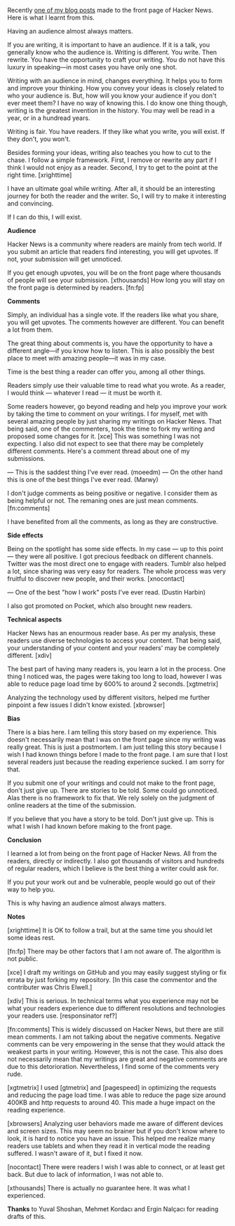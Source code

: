 Recently [one of my blog posts](http://www.semihyagcioglu.com/post/70798815261/this-is-how-i-work "This Is How I Work") made to the front page of Hacker News. Here is what I learnt from this.

Having an audience almost always matters. 

If you are writing, it is important to have an audience. If it is a talk, you generally know who the audience is. Writing is different. You write. Then rewrite. You have the opportunity to craft your writing. You do not have this luxury in speaking—in most cases you have only one shot.

Writing with an audience in mind, changes everything. It helps you to form and improve your thinking. How you convey your ideas is closely related to who your audience is. But, how will you know your audience if you don't ever meet them? I have no way of knowing this. I do know one thing though, writing is the greatest invention in the history. You may well be read in a year, or in a hundread years.

Writing is fair. You have readers. If they like what you write, you will exist. If they don't, you won't.

Besides forming your ideas, writing also teaches you how to cut to the chase. I follow a simple framework. First, I remove or rewrite any part if I think I would not enjoy as a reader. Second, I try to get to the point at the right time. [xrighttime] 

I have an ultimate goal while writing. After all, it should be an interesting journey for both the reader and the writer. So, I will try to make it interesting and convincing.

If I can do this, I will exist.

**Audience**

Hacker News is a community where readers are mainly from tech world. If you submit an article that readers find interesting, you will get upvotes. If not, your submission will get unnoticed.

If you get enough upvotes, you will be on the front page where thousands of people will see your submission. [xthousands] How long you will stay on the front page is determined by readers. [fn:fp]

**Comments**

Simply, an individual has a single vote. If the readers like what you share, you will get upvotes. The comments however are different. You can benefit a lot from them.

The great thing about comments is, you have the opportunity to have a different angle—if you know how to listen. This is also possibly the best place to meet with amazing people—it was in my case.

Time is the best thing a reader can offer you, among all other things.

Readers simply use their valuable time to read what you wrote. As a reader, I would think — whatever I read — it must be worth it. 

Some readers however, go beyond reading and help you improve your work by taking the time to comment on your writings. I for myself, met with several amazing people by just sharing my writings on Hacker News. That being said, one of the commenters, took the time to fork my writing and proposed some changes for it. [xce] This was something I was not expecting. I also did not expect to see that there may be completely different comments. Here's a comment thread about one of my submissions.

— This is the saddest thing I've ever read. (moeedm)
— On the other hand this is one of the best things I've ever read. (Marwy)

I don't judge comments as being positive or negative. I consider them as being helpful or not. The remaning ones are just mean comments. [fn:comments]

I have benefited from all the comments, as long as they are constructive.

**Side effects**

Being on the spotlight has some side effects. In my case — up to this point — they were all positive. I got precious feedback on different channels. Twitter was the most direct one to engage with readers. Tumblr also helped a lot, since sharing was very easy for readers. The whole process was very fruitful to discover new people, and their works. [xnocontact]

— One of the best "how I work" posts I've ever read. (Dustin Harbin)

I also got promoted on Pocket, which also brought new readers.

**Technical aspects**

Hacker News has an enourmous reader base. As per my analysis, these readers use diverse technologies to access your content. That being said, your understanding of your content and your readers' may be completely different. [xdiv]

The best part of having many readers is, you learn a lot in the process. One thing I noticed was, the pages were taking too long to load, however I was able to reduce page load time by 600% to around 2 seconds. [xgtmetrix]

Analyzing the technology used by different visitors, helped me further pinpoint a few issues I didn't know existed. [xbrowser]

**Bias**

There is a bias here. I am telling this story based on my experience. This doesn't necessarily mean that I was on the front page since my writing was really great. This is just a postmortem. I am just telling this story because I wish I had known things before I made to the front page. I am sure that I lost several readers just because the reading experience sucked. I am sorry for that.

If you submit one of your writings and could not make to the front page, don't just give up. There are stories to be told. Some could go unnoticed. Alas there is no framework to fix that. We rely solely on the judgment of online readers at the time of the submission.

If you believe that you have a story to be told. Don't just give up. This is what I wish I had known before making to the front page.

**Conclusion**

I learned a lot from being on the front page of Hacker News. All from the readers, directly or indirectly. I also got thousands of visitors and hundreds of regular readers, which I believe is the best thing a writer could ask for.

If you put your work out and be vulnerable, people would go out of their way to help you.

This is why having an audience almost always matters.

**Notes**

[xrighttime] It is OK to follow a trail, but at the same time you should let some ideas rest.

[fn:fp] There may be other factors that I am not aware of. The algorithm is not public.

[xce] I draft my writings on GitHub and you may easily suggest styling or fix errata by just forking my repository. [In this case the commentor and the contributer was Chris Elwell.]

[xdiv] This is serious. In technical terms what you experience may not be what your readers experience due to different resolutions and technologies your readers use. [responsinator ref?]

[fn:comments] This is widely discussed on Hacker News, but there are still mean comments. I am not talking about the negative comments. Negative comments can be very empowering in the sense that they would attack the weakest parts in your writing. However, this is not the case. This also does not necessarily mean that my writings are great and negative comments are due to this detorioration. Nevertheless, I find some of the comments very rude.

[xgtmetrix] I used [gtmetrix] and [pagespeed] in optimizing the requests and reducing the page load time. I was able to reduce the page size around 400KB and http requests to around 40. This made a huge impact on the reading experience.

[xbrowsers] Analyzing user behaviors made me aware of different devices and screen sizes. This may seem no brainer but if you don't know where to look, it is hard to notice you have an issue. This helped me realize many readers use tablets and when they read it in vertical mode the reading suffered. I wasn't aware of it, but I fixed it now.

[nocontact] There were readers I wish I was able to connect, or at least get back. But due to lack of information, I was not able to.

[xthousands] There is actually no guarantee here. It was what I experienced.

**Thanks** to Yuval Shoshan, Mehmet Kordacı and Ergin Nalçacı for reading drafts of this.
